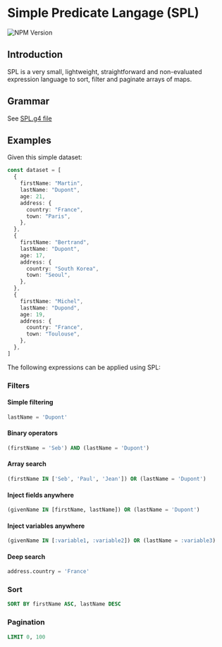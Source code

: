 # Simple Predicate Langage (SPL)

![NPM Version](https://img.shields.io/npm/v/@bouygues-telecom/spl?style=flat-square)

## Introduction

SPL is a very small, lightweight, straightforward and non-evaluated expression language to sort, filter and paginate arrays of maps.

## Grammar

See [SPL.g4 file](./src/antlr/SPL.g4)

## Examples

Given this simple dataset:

```typescript
const dataset = [
  {
    firstName: "Martin",
    lastName: "Dupont",
    age: 21,
    address: {
      country: "France",
      town: "Paris",
    },
  },
  {
    firstName: "Bertrand",
    lastName: "Dupont",
    age: 17,
    address: {
      country: "South Korea",
      town: "Seoul",
    },
  },
  {
    firstName: "Michel",
    lastName: "Dupond",
    age: 19,
    address: {
      country: "France",
      town: "Toulouse",
    },
  },
]
```

The following expressions can be applied using SPL:

### Filters

#### Simple filtering

```sql
lastName = 'Dupont'
```

#### Binary operators

```sql
(firstName = 'Seb') AND (lastName = 'Dupont')
```

#### Array search

```sql
(firstName IN ['Seb', 'Paul', 'Jean']) OR (lastName = 'Dupont')
```

#### Inject fields anywhere

```sql
(givenName IN [firstName, lastName]) OR (lastName = 'Dupont')
```

#### Inject variables anywhere

```sql
(givenName IN [:variable1, :variable2]) OR (lastName = :variable3)
```

#### Deep search

```sql
address.country = 'France'
```

### Sort

```sql
SORT BY firstName ASC, lastName DESC
```

### Pagination

```sql
LIMIT 0, 100
```
